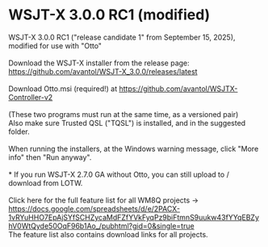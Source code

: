 # WSJT-X 3.0.0 RC1 (modified)
 WSJT-X 3.0.0 RC1 ("release candidate 1" from September 15, 2025), modified for use with "Otto"
 <br><br>Download the WSJT-X installer from the release page: 
 <br>https://github.com/avantol/WSJT-X_3.0.0/releases/latest
 <br><br>Download Otto.msi (required!) at https://github.com/avantol/WSJTX-Controller-v2
 <br><br>(These two programs must run at the same time, as a versioned pair)
 <br>Also make sure Trusted QSL ("TQSL") is installed, and in the suggested folder.
 <br><br>When running the installers, at the Windows warning message, click "More info" then "Run anyway".
 <br><br>* If you run WSJT-X 2.7.0 GA without Otto, you can still upload to / download from LOTW.
 <br><br>Click here for the full feature list for all WM8Q projects -> https://docs.google.com/spreadsheets/d/e/2PACX-1vRYuHHO7EpAjSYfSCHZycaMdFZfYVkFyqPz9biFtmnS9uukw43fYYqEBZyhV0WtQyde50OqF96b1Ao_/pubhtml?gid=0&single=true
 <br>The feature list also contains download links for all projects.
